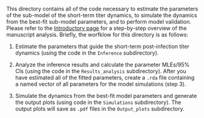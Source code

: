 This directory contains all of the code necessary to estimate the parameters of the sub-model of the short-term titer dynamics, to simulate the dynamics from the best-fit sub-model parameters, and to perform model validation. Please refer to the [Introductory page](../) for a step-by-step overview of the manuscript analysis. Briefly, the worfklow for this directory is as follows:

1. Estimate the parameters that guide the short-term post-infection titer dynamics (using the code in the `Inference` subdirectory). 

2. Analyze the inference results and calculate the parameter MLEs/95% CIs (using the code in the `Results_analysis` subdirectory). After you have estimated all of the fitted parameters, create a `.rda` file containing a named vector of all parameters for the model simulations (step 3).

3. Simulate the dynamics from the best-fit model parameters and generate the output plots (using code in the `Simulations` subdirectory). The output plots will save as `.pdf` files in the `Output_plots` subdirectory. 